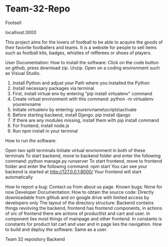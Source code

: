 # Team-32-Repo

Footsell

localhost:3000

This project aims for the lovers of football to be able to acquire the goods of their favorite footballers and teams. It is a website for people to sell items such as football kits, badges, whistles of refferees or shoes of players.

User Documentation: How to install the software: Click on the code button on github, press download zip. Unzip. Open on a coding environment such as Visiual Studio.

1) Install Python and adjust your Path where you installed the Python
2) Install necessary packages via terminal
3) First, install virtual env by entering "pip install virtualenv" command
4) Create virtual environment with this command: python -m virtualenv yourenvname
5) Initiate virtualenv by entering: yourenvname\scripts\activate
6) Before starting backend, install Django: pip install django
7) If there are any modules missing, install them with pip install command
8) For frontend, install node.js
9) Run npm install in your terminal

How to run the software:

Open two split terminals
Initiate virtual envrionment in both of these terminals
To start backend, move to backend folder and enter the following command: python manage.py runserver
To start frontend, move to frontend folder and enter the following command: npm start
You can see your backend is started at http://127.0.0.1:8000/ Your frontend will start automatically

How to report a bug: Contact us from about us page. Known bugs: None for now Developer Documentation: How to obtain the source code: Directly downloadable from github and on google drive with limited access by developers only The layout of the directory structure: Backend contains things revolving the backend, frontend has frontend components, in actions of src of frontend there are actions of productlist and cart and user. In component lies most things of mainpage and other frontend. In constants is constants for product list cart and user and in page lies the navigation. How to build and deploy the software: Same as a user.

Team 32 repository Backend
